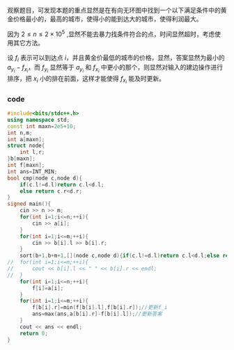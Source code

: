 观察题目，可发现本题的重点显然是在有向无环图中找到一个以下满足条件中的黄金价格最小的，最高的城市，使得小的能到达大的城市，使得利润最大。

因为 $2\le n \le 2\times10^5$ ,显然不能去暴力找条件符合的点，时间显然超时，考虑使用其它方法。

设 $f_i$ 表示可以到达点 $i$，并且黄金价最低的城市的价格，显然，答案显然为最小的 $a_{y_i}-f_{x_i}$，而 $f_{y_i}$ 显然等于 $a_{y_i}$ 和 $f_{x_i}$ 中更小的那个，则显然对输入的建边操作进行排序，把 $x_i$ 小的排在前面，这样才能使得 $f_{x_i}$ 能及时更新。
### code
```cpp
#include<bits/stdc++.h>
using namespace std;
const int maxn=2e5+10;
int n,m;
int a[maxn];
struct node{
	int l,r;
}b[maxn];
int f[maxn];
int ans=INT_MIN;
bool cmp(node c,node d){
	if(c.l!=d.l)return c.l<d.l;
	else return c.r<d.r;
}
signed main(){
	cin >> n >> m;
	for(int i=1;i<=n;++i){
		cin >> a[i];
	}
	for(int i=1;i<=m;++i){
		cin >> b[i].l >> b[i].r;
	}
	sort(b+1,b+m+1,[](node c,node d){if(c.l!=d.l)return c.l<d.l;else return c.r<d.r;});
//	for(int i=1;i<=m;++i){
//		cout << b[i].l << " " << b[i].r << endl;
//	}
	for(int i=1;i<=n;++i){
		f[i]=a[i];
	}
	for(int i=1;i<=m;++i){
		f[b[i].r]=min(f[b[i].l],f[b[i].r]);//更新f_i
		ans=max(ans,a[b[i].r]-f[b[i].l]);//更新答案
	}
	cout << ans << endl;
	return 0;
}
```
